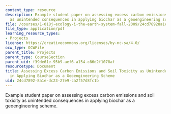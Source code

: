 ```yaml
---
content_type: resource
description: Example student paper on assessing excess carbon emissions and soil toxicity
  as unintended consequences in applying biochar as a geoengineering scheme.
file: /courses/1-018j-ecology-i-the-earth-system-fall-2009/24cd78928a1edc2327e9ca2f57d8fc1b_MIT1_018JF09_sw_paper5.pdf
file_type: application/pdf
learning_resource_types:
- Projects
license: https://creativecommons.org/licenses/by-nc-sa/4.0/
ocw_type: OCWFile
parent_title: Projects
parent_type: CourseSection
parent_uid: f39de61e-95b9-aef6-a154-c86d2f1078af
resourcetype: Document
title: Assessing Excess Carbon Emissions and Soil Toxicity as Unintended Consequences
  in Applying Biochar as a Geoengineering Scheme
uid: 24cd7892-8a1e-dc23-27e9-ca2f57d8fc1b
---
```

Example student paper on assessing excess carbon emissions and soil toxicity as unintended consequences in applying biochar as a geoengineering scheme.